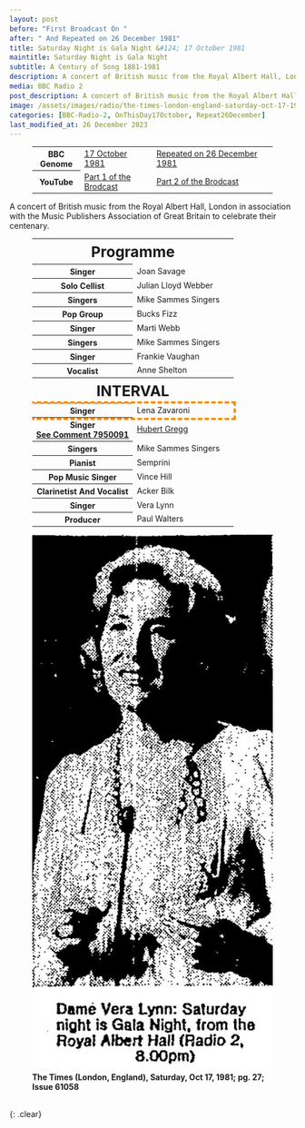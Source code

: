 ```yaml
---
layout: post
before: "First Broadcast On "
after: " And Repeated on 26 December 1981"
title: Saturday Night is Gala Night &#124; 17 October 1981
maintitle: Saturday Night is Gala Night
subtitle: A Century of Song 1881-1981
description: A concert of British music from the Royal Albert Hall, London in association with the Music Publishers Association of Great Britain to celebrate their centenary.
media: BBC Radio 2
post_description: A concert of British music from the Royal Albert Hall, London in association with the Music Publishers Association of Great Britain to celebrate their centenary.
image: /assets/images/radio/the-times-london-england-saturday-oct-17-1981-pg-27-issue.jpg
categories: [BBC-Radio-2, OnThisDay17October, Repeat26December]
last_modified_at: 26 December 2023
---
```


<figure class="fig3">
<table>
<tr>
<th colspan="3" style="width:20%;">BBC Genome</th>
<td style="width:30%;"><a class="external-link" href="https://genome.ch.bbc.co.uk/schedules/radio2/1981-10-17#at-20.00">17 October 1981</a></td>
<td style="width:50%;"><a class="external-link" href="https://genome.ch.bbc.co.uk/schedules/radio2/1981-12-26#at-20.00">Repeated on 26 December 1981</a></td>
</tr>
<tr>
<th colspan="3" style="width:20%;">YouTube</th>
<td style="width:30%;"><a class="external-link" href="https://www.youtube.com/watch?v=9I_YxWWujl4?si">Part 1 of the Brodcast</a></td>
<td style="width:50%;"><a class="external-link" href="https://www.youtube.com/watch?v=UblmGfMCl1o">Part 2 of the Brodcast</a></td>
</tr>
</table>
</figure>

A concert of British music from the Royal Albert Hall, London in association with the Music Publishers Association of Great Britain to celebrate their centenary.

<figure class="fig1">
<table>
<tr><th colspan="2" class="h3">Programme</th></tr>
<tr><th class="width">Singer</th><td class="width">Joan Savage</td></tr>
<tr><th>Solo Cellist</th><td>Julian Lloyd Webber</td></tr>
<tr><th>Singers</th><td>Mike Sammes Singers</td></tr>
<tr><th>Pop Group</th><td>Bucks Fizz</td></tr>
<tr><th>Singer</th><td>Marti Webb</td></tr>
<tr><th>Singers</th><td>Mike Sammes Singers</td></tr>
<tr><th>Singer</th><td>Frankie Vaughan</td></tr>
<tr><th>Vocalist</th><td>Anne Shelton</td></tr>
<tr><th colspan="2" class="h3">INTERVAL</th></tr>
<tr style="outline: 4px dashed darkorange;" id="lz"><th>Singer</th><td>Lena Zavaroni</td></tr>
<tr><th>Singer<br /><a class="external-link" href="https://github.com/FanzOfLenaZavaroni/fanzoflenazavaroni.github.io/discussions/34#discussioncomment-7950091">See Comment 7950091</a></th><td><a class="external-link" href="https://en.wikipedia.org/wiki/Hubert_Gregg">Hubert Gregg</a></td></tr>
<tr><th>Singers</th><td>Mike Sammes Singers</td></tr>
<tr><th>Pianist</th><td>Semprini</td></tr>
<tr><th>Pop Music Singer</th><td>Vince Hill</td></tr>
<tr><th>Clarinetist And Vocalist</th><td>Acker Bilk</td></tr>
<tr><th>Singer</th><td>Vera Lynn</td></tr>
<tr><th>Producer</th><td>Paul Walters</td></tr>
</table>
</figure>

<figure class="fig2">
<img src="/assets/images/radio/the-times-london-england-saturday-oct-17-1981-pg-27-issue.jpg" class="full-width">
<figcaption>
<strong>The Times (London, England), Saturday, Oct 17, 1981; pg. 27; Issue 61058</strong>
</figcaption>
</figure>

<br />{: .clear}

<style>
.h3 {font-size: 26px; text-align:center;}
.width {width:50%;}
</style>
